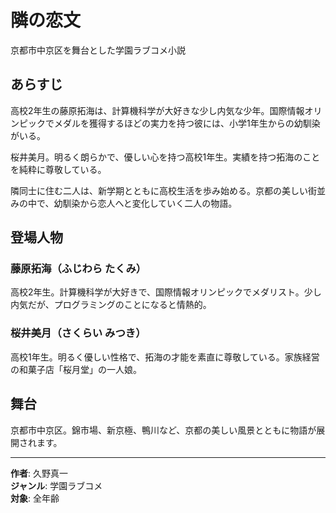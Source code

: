 # 隣の恋文

京都市中京区を舞台とした学園ラブコメ小説

## あらすじ

高校2年生の藤原拓海は、計算機科学が大好きな少し内気な少年。国際情報オリンピックでメダルを獲得するほどの実力を持つ彼には、小学1年生からの幼馴染がいる。

桜井美月。明るく朗らかで、優しい心を持つ高校1年生。実績を持つ拓海のことを純粋に尊敬している。

隣同士に住む二人は、新学期とともに高校生活を歩み始める。京都の美しい街並みの中で、幼馴染から恋人へと変化していく二人の物語。

## 登場人物

### 藤原拓海（ふじわら たくみ）
高校2年生。計算機科学が大好きで、国際情報オリンピックでメダリスト。少し内気だが、プログラミングのことになると情熱的。

### 桜井美月（さくらい みつき）
高校1年生。明るく優しい性格で、拓海の才能を素直に尊敬している。家族経営の和菓子店「桜月堂」の一人娘。

## 舞台

京都市中京区。錦市場、新京極、鴨川など、京都の美しい風景とともに物語が展開されます。

---

**作者**: 久野真一  
**ジャンル**: 学園ラブコメ  
**対象**: 全年齢